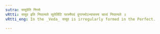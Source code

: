 ```yaml
---
sutra: ससूवेति निगमे
vRtti: ससूव इति निपात्यते सूतेर्लिटि परस्मैपदं वुगागमोऽभ्यासस्य चात्वं निपात्यते ॥
vRtti_eng: In the _Veda_ ससूव is irregularly formed in the Perfect.

---
```

